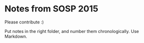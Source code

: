 Notes from SOSP 2015
====================

Please contribute :)

Put notes in the right folder, and number them chronologically. Use Markdown.
